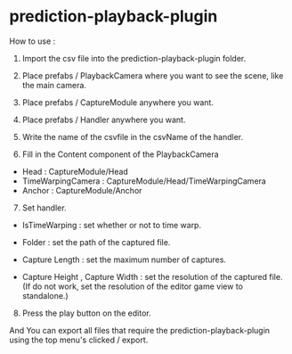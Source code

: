 # prediction-playback-plugin

How to use : 

1. Import the csv file into the prediction-playback-plugin folder.

2. Place prefabs / PlaybackCamera where you want to see the scene, like the main camera.

3. Place prefabs / CaptureModule anywhere you want.

4. Place prefabs / Handler anywhere you want.

5. Write the name of the csvfile in the csvName of the handler.

6. Fill in the Content component of the PlaybackCamera 

  - Head : CaptureModule/Head
  - TimeWarpingCamera : CaptureModule/Head/TimeWarpingCamera
  - Anchor : CaptureModule/Anchor

7. Set handler.

  - IsTimeWarping : set whether or not to time warp.

  - Folder : set the path of the captured file.

  - Capture Length : set the maximum number of captures.

  - Capture Height , Capture Width :  set the resolution of the captured file.
    (If do not work, set the resolution of the editor game view to standalone.)

8. Press the play button on the editor.


And You can export all files that require the prediction-playback-plugin using the top menu's clicked / export.